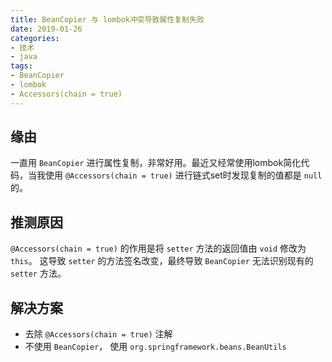 ```yaml
---
title: BeanCopier 与 lombok冲突导致属性复制失败
date: 2019-01-26
categories:
- 技术
- java
tags:
- BeanCopier
- lombok
- Accessors(chain = true)
---
```


## 缘由
一直用 `BeanCopier` 进行属性复制，非常好用。最近又经常使用lombok简化代码，当我使用 `@Accessors(chain = true)` 进行链式set时发现复制的值都是 `null` 的。

## 推测原因
`@Accessors(chain = true)` 的作用是将 `setter` 方法的返回值由 `void` 修改为 `this`。 这导致 `setter` 的方法签名改变，最终导致 `BeanCopier` 无法识别现有的 `setter` 方法。
 
 ## 解决方案
 
 - 去除 `@Accessors(chain = true)` 注解
 - 不使用 `BeanCopier`， 使用 `org.springframework.beans.BeanUtils`

